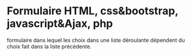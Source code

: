 # Formulaire HTML, css&bootstrap, javascript&Ajax, php
formulaire dans lequel les choix dans une liste déroulante dépendent du choix fait dans la liste précédente.
